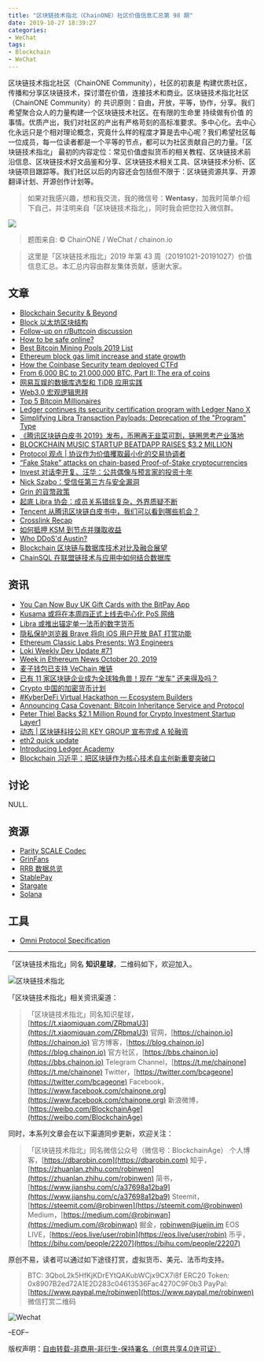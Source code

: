 ```yaml
---
title: "区块链技术指北（ChainONE）社区价值信息汇总第 98 期"
date: 2019-10-27 18:39:27
categories:
- WeChat
tags:
- Blockchain
- WeChat
---
```

区块链技术指北社区（ChainONE Community），社区的初衷是 构建优质社区，传播和分享区块链技术，探讨潜在价值，连接技术和商业。区块链技术指北社区（ChainONE Community）的 共识原则：自由，开放，平等，协作，分享。我们希望聚合众人的力量构建一个区块链技术社区。在有限的生命里 持续做有价值 的事情。优质产出，我们对社区的产出有严格苛刻的高标准要求。多中心化。去中心化永远只是个相对理论概念，究竟什么样的程度才算是去中心呢？我们希望社区每一位成员，每一位读者都是一个平等的节点，都可以为社区贡献自己的力量。「区块链技术指北」 最初的内容定位：常见价值虚拟货币的相关教程、区块链技术前沿信息、区块链技术好文品鉴和分享、区块链技术相关工具、区块链技术分析、区块链项目跟踪等。我们社区以后的内容还会包括但不限于：区块链资源共享、开源翻译计划、开源创作计划等。
<!-- more -->

> 如果对我感兴趣，想和我交流，我的微信号：**Wentasy**，加我时简单介绍下自己，并注明来自「区块链技术指北」，同时我会把您拉入微信群。

![](https://cdn.dbarobin.com/EFxCQjC.png)

> 题图来自: © ChainONE / WeChat / chainon.io

> 这里是「区块链技术指北」2019 年第 43 周（20191021-20191027）价值信息汇总。本汇总内容由群友集体贡献，感谢大家。

## 文章

* [Blockchain Security & Beyond](https://bbs.chainon.io/d/4621)
* [Block 以太坊区块结构](https://bbs.chainon.io/d/4622)
* [Follow-up on r/Buttcoin discussion](https://bbs.chainon.io/d/4623)
* [How to be safe online?](https://bbs.chainon.io/d/4625)
* [Best Bitcoin Mining Pools 2019 List](https://bbs.chainon.io/d/4629)
* [Ethereum block gas limit increase and state growth](https://bbs.chainon.io/d/4632)
* [How the Coinbase Security team deployed CTFd](https://bbs.chainon.io/d/4633)
* [From 6,000 BC to 21,000,000 BTC, Part II: The era of coins](https://bbs.chainon.io/d/4634)
* [网易互娱的数据库选型和 TiDB 应用实践](https://bbs.chainon.io/d/4637)
* [Web3.0 宏观逻辑思辨](https://bbs.chainon.io/d/4639)
* [Top 5 Bitcoin Millionaires](https://bbs.chainon.io/d/4643)
* [Ledger continues its security certification program with Ledger Nano X](https://bbs.chainon.io/d/4645)
* [Simplifying Libra Transaction Payloads: Deprecation of the "Program" Type](https://bbs.chainon.io/d/4646)
* [《腾讯区块链白皮书 2019》发布，币圈再无韭菜可割，链圈思考产业落地](https://bbs.chainon.io/d/4648)
* [BLOCKCHAIN MUSIC STARTUP BEATDAPP RAISES $3.2 MILLION](https://bbs.chainon.io/d/4653)
* [Protocol 观点 | 协议作为价值攫取最小化的交易协调者](https://bbs.chainon.io/d/4654)
* [“Fake Stake” attacks on chain-based Proof-of-Stake cryptocurrencies](https://bbs.chainon.io/d/4655)
* [Invest 对话李开复、汪华：公共偶像与预言家的投资十年](https://bbs.chainon.io/d/4656)
* [Nick Szabo：受信任第三方与安全漏洞](https://bbs.chainon.io/d/4657)
* [Grin 的貨幣政策](https://bbs.chainon.io/d/4658)
* [起底 Libra 协会：成员关系错综复杂，外界质疑不断](https://bbs.chainon.io/d/4661)
* [Tencent 从腾讯区块链白皮书中，我们可以看到哪些机会？](https://bbs.chainon.io/d/4662)
* [Crosslink Recap](https://bbs.chainon.io/d/4665)
* [如何抵押 KSM 到节点并赚取收益](https://bbs.chainon.io/d/4666)
* [Who DDoS'd Austin?](https://bbs.chainon.io/d/4667)
* [Blockchain 区块链与数据库技术对比及融合展望](https://bbs.chainon.io/d/4668)
* [ChainSQL 在联盟链技术与应用中如何结合数据库](https://bbs.chainon.io/d/4669)

## 资讯

* [You Can Now Buy UK Gift Cards with the BitPay App](https://bbs.chainon.io/d/4624)
* [Kusama 或将在本周四正式上线去中心化 PoS 网络](https://bbs.chainon.io/d/4626)
* [Libra 或推出锚定单一法币的数字货币](https://bbs.chainon.io/d/4627)
* [隐私保护浏览器 Brave 将向 iOS 用户开放 BAT 打赏功能](https://bbs.chainon.io/d/4628)
* [Ethereum Classic Labs Presents: W3 Engineers](https://bbs.chainon.io/d/4630)
* [Loki Weekly Dev Update #71](https://bbs.chainon.io/d/4631)
* [Week in Ethereum News October 20, 2019](https://bbs.chainon.io/d/4635)
* [麦子钱包已支持 VeChain 唯链](https://bbs.chainon.io/d/4636)
* [已有 11 家区块链企业成为全球独角兽！现在 “发车” 还来得及吗？](https://bbs.chainon.io/d/4638)
* [Crypto 中国的加密货币计划](https://bbs.chainon.io/d/4640)
* [#KyberDeFi Virtual Hackathon — Ecosystem Builders](https://bbs.chainon.io/d/4644)
* [Announcing Casa Covenant: Bitcoin Inheritance Service and Protocol](https://bbs.chainon.io/d/4649)
* [Peter Thiel Backs $2.1 Million Round for Crypto Investment Startup Layer1](https://bbs.chainon.io/d/4651)
* [动态 | 区块链科技公司 KEY GROUP 宣布完成 A 轮融资](https://bbs.chainon.io/d/4652)
* [eth2 quick update](https://bbs.chainon.io/d/4659)
* [Introducing Ledger Academy](https://bbs.chainon.io/d/4660)
* [Blockchain 习近平：把区块链作为核心技术自主创新重要突破口](https://bbs.chainon.io/d/4671)

## 讨论

NULL.

## 资源

* [Parity SCALE Codec](https://bbs.chainon.io/d/4641)
* [GrinFans](https://bbs.chainon.io/d/4642)
* [RRB 数据总览](https://bbs.chainon.io/d/4647)
* [StablePay](https://bbs.chainon.io/d/4650)
* [Stargate](https://bbs.chainon.io/d/4664)
* [Solana](https://bbs.chainon.io/d/4670)

## 工具

* [Omni Protocol Specification](https://bbs.chainon.io/d/4663)

***

「区块链技术指北」同名 **知识星球**，二维码如下，欢迎加入。

![区块链技术指北](https://cdn.dbarobin.com/3YzonTR.png)

「区块链技术指北」相关资讯渠道：

> 「区块链技术指北」同名知识星球，[https://t.xiaomiquan.com/ZRbmaU3](https://t.xiaomiquan.com/ZRbmaU3)
> 官网，[https://chainon.io](https://chainon.io)
> 官方博客，[https://blog.chainon.io](https://blog.chainon.io)
> 官方社区，[https://bbs.chainon.io](https://bbs.chainon.io)
> Telegram Channel，[https://t.me/chainone](https://t.me/chainone)
> Twitter，[https://twitter.com/bcageone](https://twitter.com/bcageone)
> Facebook，[https://www.facebook.com/chainone.org](https://www.facebook.com/chainone.org)
> 新浪微博，[https://weibo.com/BlockchainAge](https://weibo.com/BlockchainAge)

同时，本系列文章会在以下渠道同步更新，欢迎关注：

> 「区块链技术指北」同名微信公众号（微信号：BlockchainAge）
> 个人博客，[https://dbarobin.com](https://dbarobin.com)
> 知乎，[https://zhuanlan.zhihu.com/robinwen](https://zhuanlan.zhihu.com/robinwen)
> 简书，[https://www.jianshu.com/c/a37698a12ba9](https://www.jianshu.com/c/a37698a12ba9)
> Steemit，[https://steemit.com/@robinwen](https://steemit.com/@robinwen)
> Medium，[https://medium.com/@robinwan](https://medium.com/@robinwan)
> 掘金，[robinwen@juejin.im](https://juejin.im/user/5673ccae60b2260ee435f89a/posts)
> EOS LIVE，[https://eos.live/user/robin](https://eos.live/user/robin)
> 币乎，[https://bihu.com/people/22207](https://bihu.com/people/22207)

原创不易，读者可以通过如下途径打赏，虚拟货币、美元、法币均支持。

> BTC: 3QboL2k5HfKjKDrEYtQAKubWCjx9CX7i8f
> ERC20 Token: 0x8907B2ed72A1E2D283c04613536Fac4270C9F0b3
> PayPal: [https://www.paypal.me/robinwen](https://www.paypal.me/robinwen)
> 微信打赏二维码

![Wechat](https://cdn.dbarobin.com/SzoNl5b.jpg)

–EOF–

版权声明：[自由转载-非商用-非衍生-保持署名（创意共享4.0许可证）](http://creativecommons.org/licenses/by-nc-nd/4.0/deed.zh)